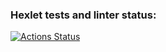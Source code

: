 ### Hexlet tests and linter status:
[![Actions Status](https://github.com/adeloid/fullstack-javascript-project-44/actions/workflows/hexlet-check.yml/badge.svg)](https://github.com/adeloid/fullstack-javascript-project-44/actions)